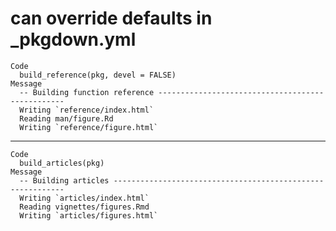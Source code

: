 # can override defaults in _pkgdown.yml

    Code
      build_reference(pkg, devel = FALSE)
    Message
      -- Building function reference -------------------------------------------------
      Writing `reference/index.html`
      Reading man/figure.Rd
      Writing `reference/figure.html`

---

    Code
      build_articles(pkg)
    Message
      -- Building articles -----------------------------------------------------------
      Writing `articles/index.html`
      Reading vignettes/figures.Rmd
      Writing `articles/figures.html`

